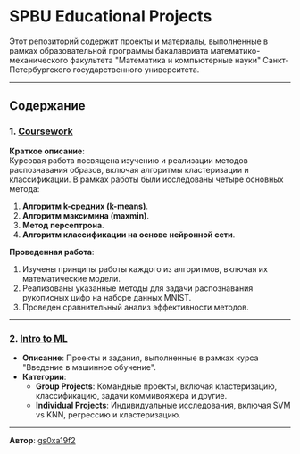 # SPBU Educational Projects

Этот репозиторий содержит проекты и материалы, выполненные в рамках образовательной программы бакалавриата математико-механического факультета "Математика и компьютерные науки" Санкт-Петербургского государственного университета.

---

## Содержание

### 1. [Coursework](./Coursework.pdf)

**Краткое описание**:  
Курсовая работа посвящена изучению и реализации методов распознавания образов, включая алгоритмы кластеризации и классификации. В рамках работы были исследованы четыре основных метода:
1. **Алгоритм k-средних (k-means)**.
2. **Алгоритм максимина (maxmin)**.
3. **Метод персептрона**.
4. **Алгоритм классификации на основе нейронной сети**.

**Проведенная работа**:  
1. Изучены принципы работы каждого из алгоритмов, включая их математические модели.
2. Реализованы указанные методы для задачи распознавания рукописных цифр на наборе данных MNIST.
3. Проведен сравнительный анализ эффективности методов.

---

### 2. [Intro to ML](./Intro%20to%20ML)
- **Описание**: Проекты и задания, выполненные в рамках курса "Введение в машинное обучение".
- **Категории**:
  - **Group Projects**: Командные проекты, включая кластеризацию, классификацию, задачи коммивояжера и другие.
  - **Individual Projects**: Индивидуальные исследования, включая SVM vs KNN, регрессию и кластеризацию.

---

**Автор**: [gs0xa19f2](https://github.com/gs0xa19f2)
